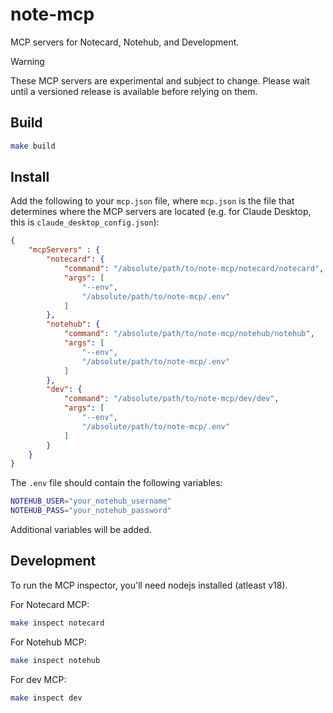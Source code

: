 # note-mcp

MCP servers for Notecard, Notehub, and Development.

> [!WARNING]
> These MCP servers are experimental and subject to change. Please wait until a versioned release is available before relying on them.

## Build

```bash
make build
```

## Install

Add the following to your `mcp.json` file, where `mcp.json` is the file that determines where the MCP servers are located (e.g. for Claude Desktop, this is `claude_desktop_config.json`):

```json
{
    "mcpServers" : {
        "notecard": {
            "command": "/absolute/path/to/note-mcp/notecard/notecard",
            "args": [
                "--env",
                "/absolute/path/to/note-mcp/.env"
            ]
        },
        "notehub": {
            "command": "/absolute/path/to/note-mcp/notehub/notehub",
            "args": [
                "--env",
                "/absolute/path/to/note-mcp/.env"
            ]
        },
        "dev": {
            "command": "/absolute/path/to/note-mcp/dev/dev",
            "args": [
                "--env",
                "/absolute/path/to/note-mcp/.env"
            ]
        }
    }
}
```

The `.env` file should contain the following variables:

```bash
NOTEHUB_USER="your_notehub_username"
NOTEHUB_PASS="your_notehub_password"
```

Additional variables will be added.

## Development

To run the MCP inspector, you'll need nodejs installed (atleast v18).

For Notecard MCP:

```bash
make inspect notecard
```

For Notehub MCP:

```bash
make inspect notehub
```

For dev MCP:

```bash
make inspect dev
```
